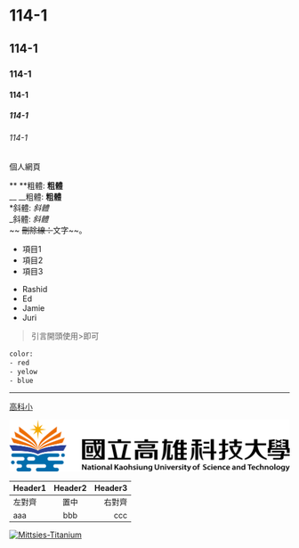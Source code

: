 # 114-1
## 114-1
### 114-1
#### 114-1
##### 114-1  
###### 114-1
個人網頁


** **粗體: **粗體**  
__ __粗體: __粗體__  
*斜體: *斜體*  
_斜體:  _斜體_  
~~ ~~刪除線：~~文字~~。


* 項目1
* 項目2
* 項目3  

- Rashid
- Ed
- Jamie
- Juri
  
>引言開頭使用>即可  



```
color:
- red
- yelow
- blue
```
---

[高科小](http://www.nkust.edu.tw)

![NKUST](123.png "nkust")



| Header1 | Header2 | Header3 |
|:--------|:-------:|--------:|
| 左對齊  | 置中    | 右對齊  |
| aaa     | bbb     | ccc     |


[![Mittsies-Titanium](https://is1-ssl.mzstatic.com/image/thumb/Music125/v4/d6/7e/7e/d67e7eb2-609d-e4eb-de7d-23bf0339a86c/artwork.jpg/1200x630bb.jpg)](https://www.youtube.com/watch?v=K_7K7v2KGYU "標題")  
